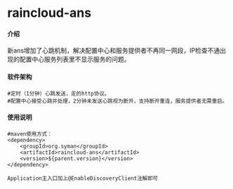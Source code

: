 # raincloud-ans

#### 介绍
 新ans增加了心跳机制，解决配置中心和服务提供者不再同一网段，IP检查不通出现的配置中心服务列表里不显示服务的问题。

#### 软件架构
    #定时（1分钟）心跳发送，走的http协议。
    #配置中心接受心跳并处理，2分钟未发送心跳视为断开，支持断开重连，服务提供者无需重启。

#### 使用说明
    #maven使用方式：
    <dependency>
        <groupId>org.syman</groupId>
        <artifactId>raincloud-ans</artifactId>
        <version>${parent.version}</version>
    </dependency>
     
    Application主入口加上@EnableDiscoveryClient注解即可

